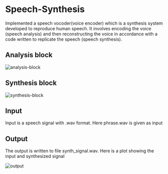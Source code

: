 # Speech-Synthesis
Implemented a speech vocoder(voice encoder) which is a synthesis system developed to reproduce human speech. It involves encoding the voice (speech analysis) and then reconstructing the voice in accordance with a code written to replicate the speech (speech synthesis).

## Analysis block
![analysis-block](https://user-images.githubusercontent.com/64979205/148497481-020948b9-d6d6-4f10-aa83-e6044b65bb90.png)

## Synthesis block
![synthesis-block](https://user-images.githubusercontent.com/64979205/148497507-f40617b7-21fd-4c39-86ad-8150932fa8ef.png)

## Input
Input is a speech signal with .wav format. Here phrase.wav is given as input

## Output
The output is written to file synth_signal.wav.
Here is a plot showing the input and synthesized signal

![output](https://user-images.githubusercontent.com/64979205/148496021-f47084c5-c70a-4449-bcd1-5f3ec71969a8.jpg)


